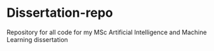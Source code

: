 # Dissertation-repo
Repository for all code for my MSc Artificial Intelligence and Machine Learning dissertation

